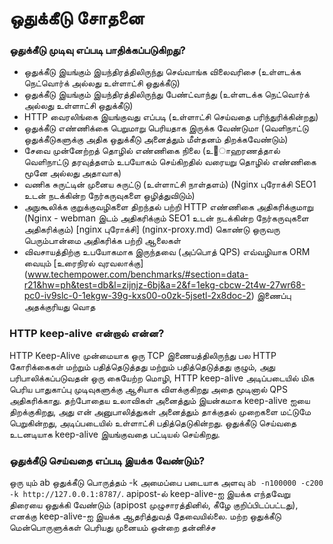 # ஒதுக்கீடு சோதனை

### ஒதுக்கீடு முடிவு எப்படி பாதிக்கப்படுகிறது?
* ஒதுக்கீடு இயங்கும் இயந்திரத்திலிருந்து செவ்வாங்க விலைவரிசை (உள்ளடக்க நெட்வொர்க் அல்லது உள்ளாட்சி ஒதுக்கீடு)
* ஒதுக்கீடு இயங்கும் இயந்திரத்திலிருந்து பேண்ட்வாந்து (உள்ளடக்க நெட்வொர்க் அல்லது உள்ளாட்சி ஒதுக்கீடு)
* HTTP வைரலிங்கை இயங்குவது எப்படி (உள்ளாட்சி செய்வதை பரிந்துரிக்கின்றது)
* ஒதுக்கீடு எண்ணிக்கை பெறுமாறு பெரியதாக இருக்க வேண்டுமா (வெளிநாட்டு ஒதுக்கீடுகளுக்கு அதிக ஒதுக்கீடு அனைத்தும் மீள்தனம் திறக்கவேண்டும்)
* சேவை முன்னேற்றத் தொழில் எண்ணிகை நிலை (உ஦ாஹரணத்தால் வெளிநாட்டு தரவுத்தளம் உபயோகம் செய்கிறதில் வரையறு தொழில் எண்ணிகை மூனே அல்லது அதாவாக)
* வணிக சுருட்டின் முனைய சுருட்டு (உள்ளாட்சி நாள்தளம்) (Nginx புரோக்சி SEO1 உடன் நடக்கின்ற நேர்கருவுகளை ஒழித்துவிடும்)
* அநுகூலிக்க குறுக்குவழிகளை திறந்தல் பற்றி HTTP எண்ணிகை அதிகரிக்குமாறு (Nginx - webman இடம் அதிகரிக்கும் SEO1 உடன் நடக்கின்ற நேர்கருவுகளை அதிகரிக்கும்) [nginx புரோக்சி] (nginx-proxy.md) கொண்டு ஒருவரு பெரும்பான்மை அதிகரிக்க பற்றி ஆலைகள்
* விவசாயத்திற்கு உபயோகமாக இருந்தவை (அப்பொத் QPS) எவ்வழியாக ORM வையும் [உரைநிரல் வுரவலாக்கு] (www.techempower.com/benchmarks/#section=data-r21&hw=ph&test=db&l=zijnjz-6bj&a=2&f=1ekg-cbcw-2t4w-27wr68-pc0-iv9slc-0-1ekgw-39g-kxs00-o0zk-5jsetl-2x8doc-2) இணைப்பு அதக்குரியது வொத

### HTTP keep-alive என்றால் என்ன?

HTTP Keep-Alive முன்மையாக ஒரு TCP இணையத்திலிருந்து பல HTTP கோரிக்கைகள் மற்றும் பதித்தெடுத்தது மற்றும் பதித்தெடுத்தது குழும், அது பரிபாலிக்கப்படுவதன் ஒரு கையேற்ற மொழி, HTTP keep-alive அடிப்படையில் மிக பெரிய பாதுகாப்பு முடிவுகளுக்கு ஆசியாக விளக்குகிறது அதை மூடினால் QPS அதிகரிக்காது.
தற்போதைய உலாவிகள் அனைத்தும் இயன்கமாக  keep-alive ஐயை திறக்குகிறது, அது என் அனுபாலித்துகள் அனைத்தும் தாக்குதல் முறைகளை மட்டுமே பெறுகின்றது, அடிப்படையில் உள்ளாட்சி பதித்தெடுகின்றது.
ஒதுக்கீடு செய்வதை உடனடியாக keep-alive இயங்குவதை பட்டியல் செய்கிறது.

### ஒதுக்கீடு செய்வதை எப்படி இயக்க வேண்டும்?

ஒரு யும் ab ஒதுக்கீடு பொருத்தம் -k அமைப்பை படையாக அளவு `ab -n100000 -c200 -k http://127.0.0.1:8787/`.
apipost-ல் keep-alive-ஐ இயக்க எந்தவேறு திரையை ஒதுக்கி வேண்டும் (apipost முழுசாரத்தினில், கீழே குறிப்பிடப்பட்டது), எனக்கு keep-alive-ஐ இயக்க ஆதரித்துவத் தேவையில்லை.
மற்ற ஒதுக்கீடு மென்பொருளுக்கள் பெரியது முனையம் ஒன்றை தன்னிச்ச
